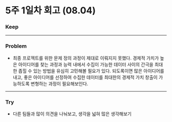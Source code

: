 # 5주 1일차 회고 (08.04)

### Keep


---

### Problem
- 최종 프로젝트를 위한 문제 정의 과정이 제대로 이뤄지지 못했다. 경제적 가치가 높은 아이디어를 찾는 과정과 능력 내에서 수집이 가능한 데이터 사이의 간극을 최대한 좁힐 수 있는 방법을 유심히 고민해볼 필요가 있다. 되도록이면 많은 아이디어를 내고, 좋은 아이디어를 선정하여 수집한 데이터를 최대한의 경제적 가치 창출이 가능하도록 변형하는 과정이 필요해보인다.

---

### Try
- 다른 팀들과 많이 의견을 나눠보고, 생각을 넓혀 많은 생각해보기
